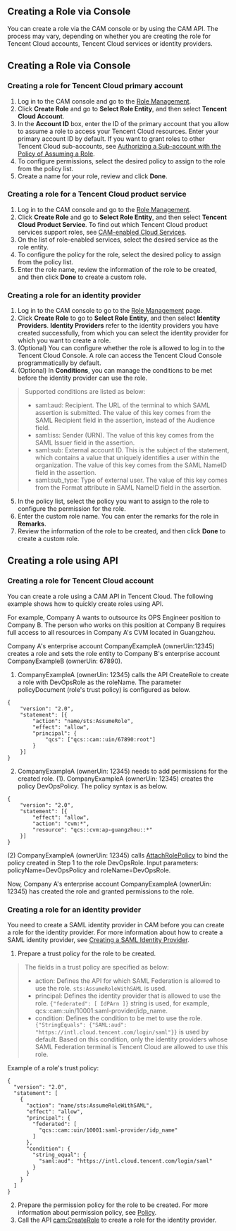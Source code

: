 ## Creating a Role via Console

You can create a role via the CAM console or by using the CAM API. The process may vary, depending on whether you are creating the role for Tencent Cloud accounts, Tencent Cloud services or identity providers.

## Creating a Role via Console

### Creating a role for Tencent Cloud primary account
1. Log in to the CAM console and go to the [Role Management](https://intl.cloud.tencent.com/login).
2. Click **Create Role** and go to **Select Role Entity**, and then select **Tencent Cloud Account**.
3. In the **Account ID** box, enter the ID of the primary account that you allow to assume a role to access your Tencent Cloud resources. Enter your primary account ID by default.
If you want to grant roles to other Tencent Cloud sub-accounts, see [Authorizing a Sub-account with the Policy of Assuming a Role](https://intl.cloud.tencent.com/document/product/598/19422).
4. To configure permissions, select the desired policy to assign to the role from the policy list.
5. Create a name for your role, review and click **Done**.

### Creating a role for a Tencent Cloud product service
1. Log in to the CAM console and go to the [Role Management](https://intl.cloud.tencent.com/login).
2. Click **Create Role** and go to **Select Role Entity**, and then select **Tencent Cloud Product Service**.
To find out which Tencent Cloud product services support roles, see [CAM-enabled Cloud Services](https://intl.cloud.tencent.com/document/product/598/10588).
3. On the list of role-enabled services, select the desired service as the role entity.
4. To configure the policy for the role, select the desired policy to assign from the policy list.
5. Enter the role name, review the information of the role to be created, and then click **Done** to create a custom role.

### Creating a role for an identity provider
1. Log in to the CAM console to go to the [Role Management](https://intl.cloud.tencent.com/login) page.
2. Click **Create Role** to go to **Select Role Entity**, and then select **Identity Providers**.
**Identity Providers** refer to the identity providers you have created successfully, from which you can select the identity provider for which you want to create a role.
3. (Optional) You can configure whether the role is allowed to log in to the Tencent Cloud Console. A role can access the Tencent Cloud Console programmatically by default.
4. (Optional) In **Conditions**, you can manage the conditions to be met before the identity provider can use the role.
> Supported conditions are listed as below:
>  - saml:aud: Recipient. The URL of the terminal to which SAML assertion is submitted. The value of this key comes from the SAML Recipient field in the assertion, instead of the Audience field.
>  - saml:iss: Sender (URN). The value of this key comes from the SAML Issuer field in the assertion.
>  - saml:sub: External account ID. This is the subject of the statement, which contains a value that uniquely identifies a user within the organization. The value of this key comes from the SAML NameID field in the assertion.
>  - saml:sub_type: Type of external user. The value of this key comes from the Format attribute in SAML NameID field in the assertion.
5. In the policy list, select the policy you want to assign to the role to configure the permission for the role.
6. Enter the custom role name. You can enter the remarks for the role in **Remarks**.
7. Review the information of the role to be created, and then click **Done** to create a custom role.

## Creating a role using API

### Creating a role for Tencent Cloud account

You can create a role using a CAM API in Tencent Cloud. The following example shows how to quickly create roles using API.

For example,  Company A wants to outsource its OPS Engineer position to Company B. The person who works on this position at Company B requires full access to all resources in Company A's CVM located in Guangzhou.


Company A's enterprise account CompanyExampleA (ownerUin:12345) creates a role and sets the role entity to Company B's enterprise account CompanyExampleB (ownerUin: 67890).

1. CompanyExampleA (ownerUin: 12345) calls the API CreateRole to create a role with DevOpsRole as the roleName. The parameter policyDocument (role's trust policy) is configured as below.
```
{
    "version": "2.0",
    "statement": [{
        "action": "name/sts:AssumeRole",
        "effect": "allow",
        "principal": {
            "qcs": ["qcs::cam::uin/67890:root"]
        }
    }]
}
```

2. CompanyExampleA (ownerUin: 12345) needs to add permissions for the created role.
 (1). CompanyExampleA (ownerUin: 12345) creates the policy DevOpsPolicy. The policy syntax is as below.
```
{
    "version": "2.0",
    "statement": [{
        "effect": "allow",
        "action": "cvm:*",
        "resource": "qcs::cvm:ap-guangzhou::*"
    }]
}
```
 (2) CompanyExampleA (ownerUin: 12345) calls [AttachRolePolicy](https://intl.cloud.tencent.com/document/product/598/13889) to bind the policy created in Step 1 to the role DevOpsRole. Input parameters: policyName=DevOpsPolicy and roleName=DevOpsRole.

Now, Company A's enterprise account CompanyExampleA (ownerUin: 12345) has created the role and granted permissions to the role.

### Creating a role for an identity provider

You need to create a SAML identity provider in CAM before you can create a role for the identity provider. For more information about how to create a SAML identity provider, see [Creating a SAML Identity Provider]().

1. Prepare a trust policy for the role to be created.
> The fields in a trust policy are specified as below:
>  - action: Defines the API for which SAML Federation is allowed to use the role. `sts:AssumeRoleWithSAML` is used.
>  - principal: Defines the identity provider that is allowed to use the role. `{"federated": [ IdPArn ]}` string is used, for example, qcs::cam::uin/10001:saml-provider/idp_name.
>  - condition: Defines the condition to be met to use the role. ` {"StringEquals": {"SAML:aud": "https://intl.cloud.tencent.com/login/saml"}}` is used by default. Based on this condition, only the identity providers whose SAML Federation terminal is Tencent Cloud are allowed to use this role.

 Example of a role's trust policy:
```
{
  "version": "2.0",
  "statement": [
    {
      "action": "name/sts:AssumeRoleWithSAML",
      "effect": "allow",
      "principal": {
        "federated": [
          "qcs::cam::uin/10001:saml-provider/idp_name"
        ]
      },
      "condition": {
        "string_equal": {
          "saml:aud": "https://intl.cloud.tencent.com/login/saml"
        }
      }
    }
  ]
}
```

2. Prepare the permission policy for the role to be created. For more information about permission policy, see [Policy](https://intl.cloud.tencent.com/document/product/598/10601).
3. Call the API [cam:CreateRole](https://intl.cloud.tencent.com/document/api/598/13886) to create a role for the identity provider.





